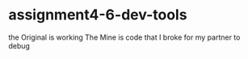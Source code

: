 # assignment4-6-dev-tools
the Original is working
The Mine is code that I broke for my partner to debug
